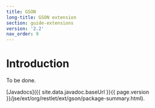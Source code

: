 ```yaml
---
title: GSON
long-title: GSON extension
section: guide-extensions
version: '2.2'
nav_order: 9
---
```

# Introduction

To be done.

[Javadocs]({{ site.data.javadoc.baseUrl }}{{ page.version }}/jse/ext/org/restlet/ext/gson/package-summary.html).
